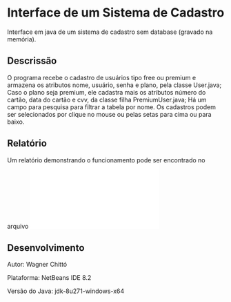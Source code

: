 # Interface de um Sistema de Cadastro
Interface em java de um sistema de cadastro sem database (gravado na memória).

## Descrissão
O programa recebe o cadastro de usuários tipo free ou premium e armazena os atributos nome, usuário, senha e plano, pela classe User.java;
Caso o plano seja premium, ele cadastra mais os atributos número do cartão, data do cartão e cvv, da classe filha PremiumUser.java;
Há um campo para pesquisa para filtrar a tabela por nome.
Os cadastros podem ser selecionados por clique no mouse ou pelas setas para cima ou para baixo.

## Relatório
Um relatório demonstrando o funcionamento pode ser encontrado no arquivo ![./Relatório.md](InterfaceCadastro/Relatório.md)

## Desenvolvimento
Autor: Wagner Chittó

Plataforma: NetBeans IDE 8.2

Versão do Java: jdk-8u271-windows-x64
